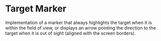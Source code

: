 # Target Marker

Implementation of a marker that always highlights the target when it is within the field of view, or displays an arrow pointing the direction to the target when it is out of sight (aligned with the screen borders).